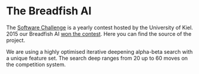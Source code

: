 # The Breadfish AI

The [Software Challenge](https://www.diwish.de/newsarchiv/erfolgreich-abgefischt-gewinner-im-programmier-wettbewerb-software-challenge-der-uni-kiel-stehen-fest.html) is a yearly contest hosted by the University of Kiel. 
2015 our Breadfish AI [won the contest](https://www.uni-kiel.de/pressemeldungen/index.php?pmid=2015-215-software-challenge-gewinner&pr=1). 
Here you can find the source of the project.

We are using a highly optimised iterative deepening alpha-beta search with a unique feature set. The search deep ranges from 20 up to 60 moves on the competition system.

